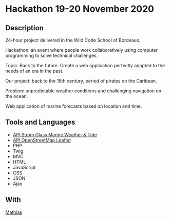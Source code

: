 # Hackathon 19-20 November 2020

## Description

24-hour project delivered in the Wild Code School of Bordeaux.

Hackathon: an event where people work collaboratively using computer programming to solve technical challenges.

Topic: Back to the future. Create a web application perfectly adapted to the needs of an era in the past.

Our project: back to the 18th century, period of pirates on the Caribean.

Problem: unpredictable weather conditions and challenging navigation on the ocean.

Web application of marine forecasts based on location and time.

## Tools and Languages

- [API Strom Glass Marine Weather & Tide](https://stormglass.io/)
- [API OpenStreetMap Leaflet](https://leafletjs.com/reference-1.7.1.html)
- PHP 
- Twig
- MVC
- HTML
- JavaScript
- CSS
- JSON 
- Ajax

## With

[Mathias](https://github.com/gouedard-mathias)

